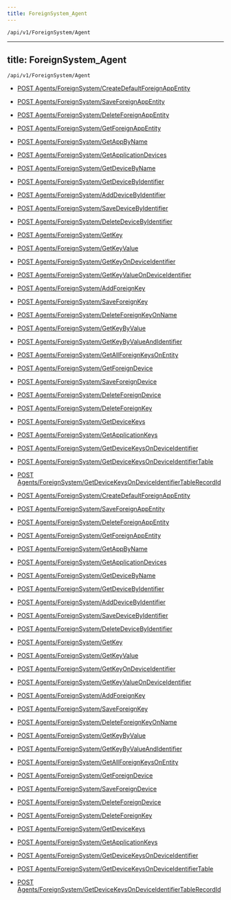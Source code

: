 ```yaml
---
title: ForeignSystem_Agent
---
```


```http
/api/v1/ForeignSystem/Agent
```

---

title: ForeignSystem_Agent
---

```http
/api/v1/ForeignSystem/Agent
```

* [POST Agents/ForeignSystem/CreateDefaultForeignAppEntity](v1ForeignSystemAgent_CreateDefaultForeignAppEntity.md)

* [POST Agents/ForeignSystem/SaveForeignAppEntity](v1ForeignSystemAgent_SaveForeignAppEntity.md)

* [POST Agents/ForeignSystem/DeleteForeignAppEntity](v1ForeignSystemAgent_DeleteForeignAppEntity.md)

* [POST Agents/ForeignSystem/GetForeignAppEntity](v1ForeignSystemAgent_GetForeignAppEntity.md)

* [POST Agents/ForeignSystem/GetAppByName](v1ForeignSystemAgent_GetAppByName.md)

* [POST Agents/ForeignSystem/GetApplicationDevices](v1ForeignSystemAgent_GetApplicationDevices.md)

* [POST Agents/ForeignSystem/GetDeviceByName](v1ForeignSystemAgent_GetDeviceByName.md)

* [POST Agents/ForeignSystem/GetDeviceByIdentifier](v1ForeignSystemAgent_GetDeviceByIdentifier.md)

* [POST Agents/ForeignSystem/AddDeviceByIdentifier](v1ForeignSystemAgent_AddDeviceByIdentifier.md)

* [POST Agents/ForeignSystem/SaveDeviceByIdentifier](v1ForeignSystemAgent_SaveDeviceByIdentifier.md)

* [POST Agents/ForeignSystem/DeleteDeviceByIdentifier](v1ForeignSystemAgent_DeleteDeviceByIdentifier.md)

* [POST Agents/ForeignSystem/GetKey](v1ForeignSystemAgent_GetKey.md)

* [POST Agents/ForeignSystem/GetKeyValue](v1ForeignSystemAgent_GetKeyValue.md)

* [POST Agents/ForeignSystem/GetKeyOnDeviceIdentifier](v1ForeignSystemAgent_GetKeyOnDeviceIdentifier.md)

* [POST Agents/ForeignSystem/GetKeyValueOnDeviceIdentifier](v1ForeignSystemAgent_GetKeyValueOnDeviceIdentifier.md)

* [POST Agents/ForeignSystem/AddForeignKey](v1ForeignSystemAgent_AddForeignKey.md)

* [POST Agents/ForeignSystem/SaveForeignKey](v1ForeignSystemAgent_SaveForeignKey.md)

* [POST Agents/ForeignSystem/DeleteForeignKeyOnName](v1ForeignSystemAgent_DeleteForeignKeyOnName.md)

* [POST Agents/ForeignSystem/GetKeyByValue](v1ForeignSystemAgent_GetKeyByValue.md)

* [POST Agents/ForeignSystem/GetKeyByValueAndIdentifier](v1ForeignSystemAgent_GetKeyByValueAndIdentifier.md)

* [POST Agents/ForeignSystem/GetAllForeignKeysOnEntity](v1ForeignSystemAgent_GetAllForeignKeysOnEntity.md)

* [POST Agents/ForeignSystem/GetForeignDevice](v1ForeignSystemAgent_GetForeignDevice.md)

* [POST Agents/ForeignSystem/SaveForeignDevice](v1ForeignSystemAgent_SaveForeignDevice.md)

* [POST Agents/ForeignSystem/DeleteForeignDevice](v1ForeignSystemAgent_DeleteForeignDevice.md)

* [POST Agents/ForeignSystem/DeleteForeignKey](v1ForeignSystemAgent_DeleteForeignKey.md)

* [POST Agents/ForeignSystem/GetDeviceKeys](v1ForeignSystemAgent_GetDeviceKeys.md)

* [POST Agents/ForeignSystem/GetApplicationKeys](v1ForeignSystemAgent_GetApplicationKeys.md)

* [POST Agents/ForeignSystem/GetDeviceKeysOnDeviceIdentifier](v1ForeignSystemAgent_GetDeviceKeysOnDeviceIdentifier.md)

* [POST Agents/ForeignSystem/GetDeviceKeysOnDeviceIdentifierTable](v1ForeignSystemAgent_GetDeviceKeysOnDeviceIdentifierTable.md)

* [POST Agents/ForeignSystem/GetDeviceKeysOnDeviceIdentifierTableRecordId](v1ForeignSystemAgent_GetDeviceKeysOnDeviceIdentifierTableRecordId.md)

* [POST Agents/ForeignSystem/CreateDefaultForeignAppEntity](v1ForeignSystemAgent_CreateDefaultForeignAppEntity.md)

* [POST Agents/ForeignSystem/SaveForeignAppEntity](v1ForeignSystemAgent_SaveForeignAppEntity.md)

* [POST Agents/ForeignSystem/DeleteForeignAppEntity](v1ForeignSystemAgent_DeleteForeignAppEntity.md)

* [POST Agents/ForeignSystem/GetForeignAppEntity](v1ForeignSystemAgent_GetForeignAppEntity.md)

* [POST Agents/ForeignSystem/GetAppByName](v1ForeignSystemAgent_GetAppByName.md)

* [POST Agents/ForeignSystem/GetApplicationDevices](v1ForeignSystemAgent_GetApplicationDevices.md)

* [POST Agents/ForeignSystem/GetDeviceByName](v1ForeignSystemAgent_GetDeviceByName.md)

* [POST Agents/ForeignSystem/GetDeviceByIdentifier](v1ForeignSystemAgent_GetDeviceByIdentifier.md)

* [POST Agents/ForeignSystem/AddDeviceByIdentifier](v1ForeignSystemAgent_AddDeviceByIdentifier.md)

* [POST Agents/ForeignSystem/SaveDeviceByIdentifier](v1ForeignSystemAgent_SaveDeviceByIdentifier.md)

* [POST Agents/ForeignSystem/DeleteDeviceByIdentifier](v1ForeignSystemAgent_DeleteDeviceByIdentifier.md)

* [POST Agents/ForeignSystem/GetKey](v1ForeignSystemAgent_GetKey.md)

* [POST Agents/ForeignSystem/GetKeyValue](v1ForeignSystemAgent_GetKeyValue.md)

* [POST Agents/ForeignSystem/GetKeyOnDeviceIdentifier](v1ForeignSystemAgent_GetKeyOnDeviceIdentifier.md)

* [POST Agents/ForeignSystem/GetKeyValueOnDeviceIdentifier](v1ForeignSystemAgent_GetKeyValueOnDeviceIdentifier.md)

* [POST Agents/ForeignSystem/AddForeignKey](v1ForeignSystemAgent_AddForeignKey.md)

* [POST Agents/ForeignSystem/SaveForeignKey](v1ForeignSystemAgent_SaveForeignKey.md)

* [POST Agents/ForeignSystem/DeleteForeignKeyOnName](v1ForeignSystemAgent_DeleteForeignKeyOnName.md)

* [POST Agents/ForeignSystem/GetKeyByValue](v1ForeignSystemAgent_GetKeyByValue.md)

* [POST Agents/ForeignSystem/GetKeyByValueAndIdentifier](v1ForeignSystemAgent_GetKeyByValueAndIdentifier.md)

* [POST Agents/ForeignSystem/GetAllForeignKeysOnEntity](v1ForeignSystemAgent_GetAllForeignKeysOnEntity.md)

* [POST Agents/ForeignSystem/GetForeignDevice](v1ForeignSystemAgent_GetForeignDevice.md)

* [POST Agents/ForeignSystem/SaveForeignDevice](v1ForeignSystemAgent_SaveForeignDevice.md)

* [POST Agents/ForeignSystem/DeleteForeignDevice](v1ForeignSystemAgent_DeleteForeignDevice.md)

* [POST Agents/ForeignSystem/DeleteForeignKey](v1ForeignSystemAgent_DeleteForeignKey.md)

* [POST Agents/ForeignSystem/GetDeviceKeys](v1ForeignSystemAgent_GetDeviceKeys.md)

* [POST Agents/ForeignSystem/GetApplicationKeys](v1ForeignSystemAgent_GetApplicationKeys.md)

* [POST Agents/ForeignSystem/GetDeviceKeysOnDeviceIdentifier](v1ForeignSystemAgent_GetDeviceKeysOnDeviceIdentifier.md)

* [POST Agents/ForeignSystem/GetDeviceKeysOnDeviceIdentifierTable](v1ForeignSystemAgent_GetDeviceKeysOnDeviceIdentifierTable.md)

* [POST Agents/ForeignSystem/GetDeviceKeysOnDeviceIdentifierTableRecordId](v1ForeignSystemAgent_GetDeviceKeysOnDeviceIdentifierTableRecordId.md)
